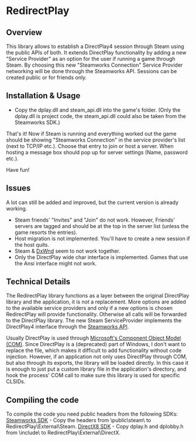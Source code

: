 # RedirectPlay

## Overview

This library allows to establish a DirectPlay4 session through Steam using the public APIs of both.
It extends DirectPlay functionality by adding a new "Service Provider" as an option for the user if running a game through Steam.
By choosing this new "Steamworks Connection" Service Provider networking will be done through the Steamworks API.
Sessions can be created public or for friends only.

## Installation & Usage
- Copy the dplay.dll and steam_api.dll into the game's folder. (Only the dplay.dll is project code, the steam_api.dll could also be taken from the Steamworks SDK.)

That's it! Now if Steam is running and everything worked out the game should be showing "Steamworks Connection" in the service provider's list (next to TCP/IP etc.).
Choose that entry to join or host a server. When hosting a message box should pop up for server settings (Name, password etc.).

Have fun!

## Issues
A lot can still be added and improved, but the current version is already working.
- Steam friends' "Invites" and "Join" do not work. However, Friends' servers are tagged and should be at the top in the server list (unless the game resorts the entries).
- Host migration is not implemented. You'll have to create a new session if the host quits.
- Steam & [DxWnd](https://github.com/DxWnd) seem to not work together.
- Only the DirectPlay wide char interface is implemented. Games that use the Ansi interface might not work.

## Technical Details

The RedirectPlay library functions as a layer between the original DirectPlay library and the application, it is not a replacement. More options are added to the available service providers and only if a new options is chosen
RedirectPlay will provide functionality. Otherwise all calls will be forwarded to the DirectPlay library.
The new Steam ServiceProvider implements the DirectPlay4 interface through the [Steamworks API](https://partner.steamgames.com/doc/sdk).

Usually DirectPlay is used through [Microsoft's Component Object Model (COM)](https://learn.microsoft.com/en-us/windows/win32/com/component-object-model--com--portal).
Since DirectPlay is a (deprecated) part of Windows, I don't want to replace the file, which makes it difficult to add functionality without code injection.
However, if an application not only uses DirectPlay through COM, but also through its exports, the library will be loaded directly.
In this case it is enough to just put a custom library file in the application's directory, and hook the process' COM call to make sure this library is used for specific CLSIDs.

## Compiling the code
To compile the code you need public headers from the following SDKs:
[Steamworks SDK](https://partner.steamgames.com/downloads/list) - Copy the headers from \public\steam\ to RedirectPlay\External\Steam\.
[DirectX8 SDK](https://archive.org/details/dx8sdk) - Copy dplay.h and dplobby.h from \include\ to RedirectPlay\External\DirectX\.
